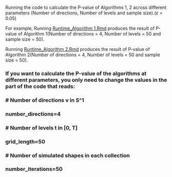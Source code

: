 Running the code to calculate the P-value of Algorithms 1, 2 across different parameters (Number of directions, Number of levels and sample size).($\varepsilon$ = 0.05)


For example, Running [Runtime_Algorithm 1.Rmd](https://github.com/JinyuWang123/TDA/blob/main/Simulation%20Study/Code_table4/Runtime_Algorithm%201.Rmd) produces the result of P-value of Algorithm 1(Number of directions = 4, Number of levels = 50 and sample size = 50).

Running [Runtime_Algorithm 2.Rmd](https://github.com/JinyuWang123/TDA/blob/main/Simulation%20Study/Code_table4/Runtime_Algorithm%202.Rmd) produces the result of P-value of Algorithm 2(Number of directions = 4, Number of levels = 50 and sample size = 50).


### If you want to calculate the P-value of the algorithms at different parameters, you only need to change the values in the part of the code that reads: 

### # Number of directions v in S^1
### number_directions=4
### # Number of levels t in [0, T]
### grid_length=50
### # Number of simulated shapes in each collection
### number_iterations=50


